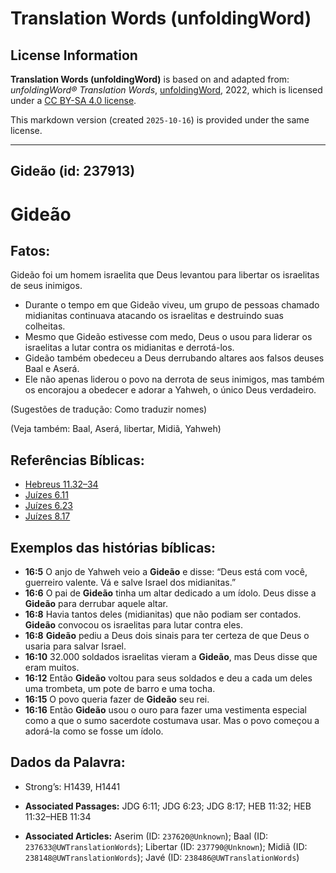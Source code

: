 # Translation Words (unfoldingWord)

## License Information

**Translation Words (unfoldingWord)** is based on and adapted from: _unfoldingWord® Translation Words_, [unfoldingWord](https://unfoldingword.org/utw), 2022, which is licensed under a [CC BY-SA 4.0 license](https://creativecommons.org/licenses/by-sa/4.0/legalcode.en).

This markdown version (created `2025-10-16`) is provided under the same license.



--------------------------------

## Gideão (id: 237913)

Gideão
======

Fatos:
------

Gideão foi um homem israelita que Deus levantou para libertar os israelitas de seus inimigos.

* Durante o tempo em que Gideão viveu, um grupo de pessoas chamado midianitas continuava atacando os israelitas e destruindo suas colheitas.
* Mesmo que Gideão estivesse com medo, Deus o usou para liderar os israelitas a lutar contra os midianitas e derrotá\-los.
* Gideão também obedeceu a Deus derrubando altares aos falsos deuses Baal e Aserá.
* Ele não apenas liderou o povo na derrota de seus inimigos, mas também os encorajou a obedecer e adorar a Yahweh, o único Deus verdadeiro.

(Sugestões de tradução: Como traduzir nomes)

(Veja também: Baal, Aserá, libertar, Midiã, Yahweh)

Referências Bíblicas:
---------------------

* [Hebreus 11\.32–34](https://ref.ly/Heb11:32-Heb11:34)
* [Juízes 6\.11](https://ref.ly/Judg6:11)
* [Juízes 6\.23](https://ref.ly/Judg6:23)
* [Juízes 8\.17](https://ref.ly/Judg8:17)

Exemplos das histórias bíblicas:
--------------------------------

* **16:5** O anjo de Yahweh veio a **Gideão** e disse: “Deus está com você, guerreiro valente. Vá e salve Israel dos midianitas.”
* **16:6** O pai de **Gideão** tinha um altar dedicado a um ídolo. Deus disse a **Gideão** para derrubar aquele altar.
* **16:8** Havia tantos deles (midianitas) que não podiam ser contados. **Gideão** convocou os israelitas para lutar contra eles.
* **16:8** **Gideão** pediu a Deus dois sinais para ter certeza de que Deus o usaria para salvar Israel.
* **16:10** 32\.000 soldados israelitas vieram a **Gideão**, mas Deus disse que eram muitos.
* **16:12** Então **Gideão** voltou para seus soldados e deu a cada um deles uma trombeta, um pote de barro e uma tocha.
* **16:15** O povo queria fazer de **Gideão** seu rei.
* **16:16** Então **Gideão** usou o ouro para fazer uma vestimenta especial como a que o sumo sacerdote costumava usar. Mas o povo começou a adorá\-la como se fosse um ídolo.

Dados da Palavra:
-----------------

* Strong’s: H1439, H1441

* **Associated Passages:** JDG 6:11; JDG 6:23; JDG 8:17; HEB 11:32; HEB 11:32–HEB 11:34
* **Associated Articles:** Aserim (ID: `237620@Unknown`); Baal (ID: `237633@UWTranslationWords`); Libertar (ID: `237790@Unknown`); Midiã (ID: `238148@UWTranslationWords`); Javé (ID: `238486@UWTranslationWords`)

